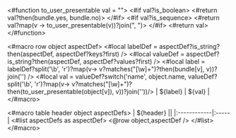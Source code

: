 <#function to_user_presentable val = "">
  <#if val?is_boolean>
    <#return val?then(bundle.yes, bundle.no)>
  </#if>
  <#if val?is_sequence>
    <#return val?map(v -> to_user_presentable(v))?join(", ")>
  </#if>
  <#return val>
</#function>

<#macro row object aspectDef>
  <#local labelDef = aspectDef?is_string?then(aspectDef, aspectDef?keys?first) />
  <#local valueDef = aspectDef?is_string?then(aspectDef, aspectDef?values?first) />
  <#local label =  labelDef?split('\\b', 'r')?map(v-> v?matches("[\\w]+")?then(bundle[v], v))?join('') />
  <#local val = valueDef?switch('name', object.name, valueDef?split('\\b', 'r')?map(v-> v?matches("[\\w]+")?then(to_user_presentable(object[v]), v))?join(''))/>
  | ${label} | ${val} |
</#macro>

<#macro table header object aspectDefs>
| ${header}  ||
|:------------|:-----|
<#list aspectDefs as aspectDef>
<@row object,aspectDef />
</#list>
</#macro>
